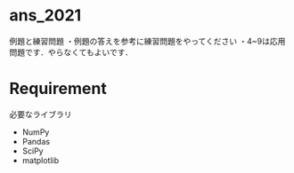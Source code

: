 # ans_2021

例題と練習問題
・例題の答えを参考に練習問題をやってください
・4~9は応用問題です．やらなくてもよいです．

# Requirement

必要なライブラリ

* NumPy
* Pandas 
* SciPy
* matplotlib
